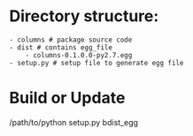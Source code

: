 # Directory structure:
    - columns # package source code
    - dist # contains egg_file
        - columns-0.1.0.0-py2.7.egg
    - setup.py # setup file to generate egg file

# Build or Update

/path/to/python setup.py bdist_egg
